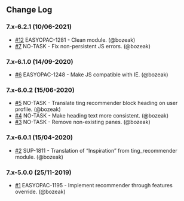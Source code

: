 ## Change Log

### 7.x-6.2.1 (10/06-2021)
- [#12](https://github.com/easySuite/ting_recommender/pull/12) EASYOPAC-1281 - Clean module. (@bozeak)
- [#7](https://github.com/easySuite/ting_recommender/pull/7) NO-TASK - Fix non-persistent JS errors. (@bozeak)

### 7.x-6.1.0 (14/09-2020)
- [#6](https://github.com/easySuite/ting_recommender/pull/6) EASYOPAC-1248 - Make JS compatible with IE. (@bozeak)

### 7.x-6.0.2 (15/06-2020)
- [#5](https://github.com/easySuite/ting_recommender/pull/5) NO-TASK - Translate ting recommender block heading on user profile. (@bozeak)
- [#4](https://github.com/easySuite/ting_recommender/pull/4) NO-TASK - Make heading text more consistent. (@bozeak)
- [#3](https://github.com/easySuite/ting_recommender/pull/3) NO-TASK - Remove non-existing panes. (@bozeak)

### 7.x-6.0.1 (15/04-2020)
- [#2](https://github.com/easySuite/ting_recommender/pull/2) SUP-1811 - Translation of “Inspiration” from ting_recommender module. (@bozeak)

### 7.x-5.0.0 (25/11-2019)
- [#1](https://github.com/easySuite/ting_recommender/pull/1) EASYOPAC-1195 - Implement recommender through features override. (@bozeak)